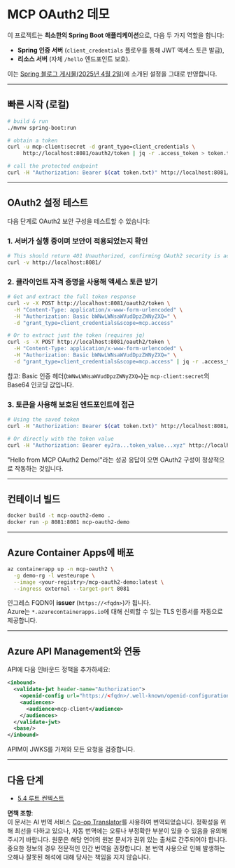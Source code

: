 <!--
CO_OP_TRANSLATOR_METADATA:
{
  "original_hash": "0a7083e660ca0d85fd6a947514c61993",
  "translation_date": "2025-07-14T00:40:41+00:00",
  "source_file": "05-AdvancedTopics/mcp-oauth2-demo/README.md",
  "language_code": "ko"
}
-->
# MCP OAuth2 데모

이 프로젝트는 **최소한의 Spring Boot 애플리케이션**으로, 다음 두 가지 역할을 합니다:

* **Spring 인증 서버** (`client_credentials` 플로우를 통해 JWT 액세스 토큰 발급),  
* **리소스 서버** (자체 `/hello` 엔드포인트 보호).

이는 [Spring 블로그 게시물(2025년 4월 2일)](https://spring.io/blog/2025/04/02/mcp-server-oauth2)에 소개된 설정을 그대로 반영합니다.

---

## 빠른 시작 (로컬)

```bash
# build & run
./mvnw spring-boot:run

# obtain a token
curl -u mcp-client:secret -d grant_type=client_credentials \
     http://localhost:8081/oauth2/token | jq -r .access_token > token.txt

# call the protected endpoint
curl -H "Authorization: Bearer $(cat token.txt)" http://localhost:8081/hello
```

---

## OAuth2 설정 테스트

다음 단계로 OAuth2 보안 구성을 테스트할 수 있습니다:

### 1. 서버가 실행 중이며 보안이 적용되었는지 확인

```bash
# This should return 401 Unauthorized, confirming OAuth2 security is active
curl -v http://localhost:8081/
```

### 2. 클라이언트 자격 증명을 사용해 액세스 토큰 받기

```bash
# Get and extract the full token response
curl -v -X POST http://localhost:8081/oauth2/token \
  -H "Content-Type: application/x-www-form-urlencoded" \
  -H "Authorization: Basic bWNwLWNsaWVudDpzZWNyZXQ=" \
  -d "grant_type=client_credentials&scope=mcp.access"

# Or to extract just the token (requires jq)
curl -s -X POST http://localhost:8081/oauth2/token \
  -H "Content-Type: application/x-www-form-urlencoded" \
  -H "Authorization: Basic bWNwLWNsaWVudDpzZWNyZXQ=" \
  -d "grant_type=client_credentials&scope=mcp.access" | jq -r .access_token > token.txt
```

참고: Basic 인증 헤더(`bWNwLWNsaWVudDpzZWNyZXQ=`)는 `mcp-client:secret`의 Base64 인코딩 값입니다.

### 3. 토큰을 사용해 보호된 엔드포인트에 접근

```bash
# Using the saved token
curl -H "Authorization: Bearer $(cat token.txt)" http://localhost:8081/hello

# Or directly with the token value
curl -H "Authorization: Bearer eyJra...token_value...xyz" http://localhost:8081/hello
```

"Hello from MCP OAuth2 Demo!"라는 성공 응답이 오면 OAuth2 구성이 정상적으로 작동하는 것입니다.

---

## 컨테이너 빌드

```bash
docker build -t mcp-oauth2-demo .
docker run -p 8081:8081 mcp-oauth2-demo
```

---

## **Azure Container Apps**에 배포

```bash
az containerapp up -n mcp-oauth2 \
  -g demo-rg -l westeurope \
  --image <your-registry>/mcp-oauth2-demo:latest \
  --ingress external --target-port 8081
```

인그레스 FQDN이 **issuer** (`https://<fqdn>`)가 됩니다.  
Azure는 `*.azurecontainerapps.io`에 대해 신뢰할 수 있는 TLS 인증서를 자동으로 제공합니다.

---

## **Azure API Management**와 연동

API에 다음 인바운드 정책을 추가하세요:

```xml
<inbound>
  <validate-jwt header-name="Authorization">
    <openid-config url="https://<fqdn>/.well-known/openid-configuration"/>
    <audiences>
      <audience>mcp-client</audience>
    </audiences>
  </validate-jwt>
  <base/>
</inbound>
```

APIM이 JWKS를 가져와 모든 요청을 검증합니다.

---

## 다음 단계

- [5.4 루트 컨텍스트](../mcp-root-contexts/README.md)

**면책 조항**:  
이 문서는 AI 번역 서비스 [Co-op Translator](https://github.com/Azure/co-op-translator)를 사용하여 번역되었습니다. 정확성을 위해 최선을 다하고 있으나, 자동 번역에는 오류나 부정확한 부분이 있을 수 있음을 유의해 주시기 바랍니다. 원문은 해당 언어의 원본 문서가 권위 있는 출처로 간주되어야 합니다. 중요한 정보의 경우 전문적인 인간 번역을 권장합니다. 본 번역 사용으로 인해 발생하는 오해나 잘못된 해석에 대해 당사는 책임을 지지 않습니다.